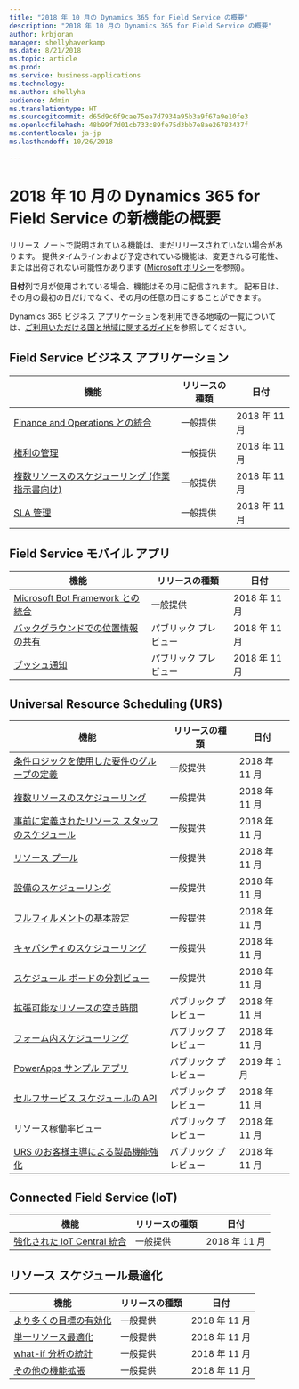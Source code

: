 ```yaml
---
title: "2018 年 10 月の Dynamics 365 for Field Service の概要"
description: "2018 年 10 月の Dynamics 365 for Field Service の概要"
author: krbjoran
manager: shellyhaverkamp
ms.date: 8/21/2018
ms.topic: article
ms.prod: 
ms.service: business-applications
ms.technology: 
ms.author: shellyha
audience: Admin
ms.translationtype: HT
ms.sourcegitcommit: d65d9c6f9cae75ea7d7934a95b3a9f67a9e10fe3
ms.openlocfilehash: 48b99f7d01cb733c89fe75d3bb7e8ae26783437f
ms.contentlocale: ja-jp
ms.lasthandoff: 10/26/2018

---
```

#  <a name="summary-of-whats-new-for-dynamics-365-for-field-service-october-18"></a>2018 年 10 月の Dynamics 365 for Field Service の新機能の概要 

リリース ノートで説明されている機能は、まだリリースされていない場合があります。 提供タイムラインおよび予定されている機能は、変更される可能性、または出荷されない可能性があります ([Microsoft ポリシー](https://go.microsoft.com/fwlink/p/?linkid=2007332)を参照)。

**日付**列で月が使用されている場合、機能はその月に配信されます。 配布日は、その月の最初の日だけでなく、その月の任意の日にすることができます。

Dynamics 365 ビジネス アプリケーションを利用できる地域の一覧については、[ご利用いただける国と地域に関するガイド](https://aka.ms/dynamics_365_international_availability_deck)を参照してください。

## <a name="field-service-business-application"></a>Field Service ビジネス アプリケーション

| 機能                      | リリースの種類         |  日付         |
|---------------------|----------------------|----------------------------|
| [Finance and Operations との統合](../field-service/dynamics365-finance-operations-integration.md) | 一般提供 |  2018 年 11 月 |
| [権利の管理](../field-service/entitlement-management.md)      | 一般提供 |  2018 年 11 月 |
| [複数リソースのスケジューリング (作業指示書向け)](../field-service/multi-resource-scheduling.md) | 一般提供 |  2018 年 11 月 |
| [SLA 管理](../field-service/sla-management.md)         | 一般提供 |2018 年 11 月 |

## <a name="field-service-mobile-app"></a>Field Service モバイル アプリ

| 機能          | リリースの種類   | 日付 |
|-----------------|----------------|----------------------------|
| [Microsoft Bot Framework との統合](../field-service/field-service-mobile/microsoft-bot-framework-integration.md) | 一般提供             | 2018 年 11 月          |
| [バックグラウンドでの位置情報の共有](../field-service/field-service-mobile/background-location-sharing.md) | パブリック プレビュー | 2018 年 11 月 |
| [プッシュ通知](../field-service/field-service-mobile/push-notifications.md) | パブリック プレビュー | 2018 年 11 月    |

## <a name="universal-resource-scheduling-urs"></a>Universal Resource Scheduling (URS)

| 機能     | リリースの種類         | 日付 |
|-----------|----------------------|------------------------|
| [条件ロジックを使用した要件のグループの定義](../field-service/universal-resource-scheduling-urs/Define-requirement-groups.md)    | 一般提供 | 2018 年 11 月        |
| [複数リソースのスケジューリング](../field-service/universal-resource-scheduling-urs/Multi-Resource-Scheduling.md) | 一般提供 | 2018 年 11 月        |
| [事前に定義されたリソース スタッフのスケジュール](../field-service/universal-resource-scheduling-urs/Crew-Scheduling.md) | 一般提供 | 2018 年 11 月        |
| [リソース プール](../field-service/universal-resource-scheduling-urs/Resource-Pools.md) | 一般提供 | 2018 年 11 月        |
| [設備のスケジューリング](../field-service/universal-resource-scheduling-urs/Facility-Scheduling.md) | 一般提供 | 2018 年 11 月        |
| [フルフィルメントの基本設定](../field-service/universal-resource-scheduling-urs/Fulfillment-Preferences.md) | 一般提供 | 2018 年 11 月  |
| [キャパシティのスケジューリング](../field-service/universal-resource-scheduling-urs/Capacity-Scheduling.md) | 一般提供 | 2018 年 11 月   |
| [スケジュール ボードの分割ビュー](../field-service/universal-resource-scheduling-urs/Schedule-Board-Split-View.md) | 一般提供 | 2018 年 11 月        |
| [拡張可能なリソースの空き時間](../field-service/universal-resource-scheduling-urs/extensibility-hook-resource-availability.md)      | パブリック プレビュー       | 2018 年 11 月        |
| [フォーム内スケジューリング](../field-service/universal-resource-scheduling-urs/in-form-scheduling.md)  | パブリック プレビュー  | 2018 年 11 月  |
| [PowerApps サンプル アプリ](../field-service/universal-resource-scheduling-urs/powerapps-sample-app.md) | パブリック プレビュー | 2019 年 1 月 |
| [セルフサービス スケジュールの API](../field-service/universal-resource-scheduling-urs//self-service-scheduling-apis.md) | パブリック プレビュー       | 2018 年 11 月        |
| リソース稼働率ビュー     | パブリック プレビュー       | 2018 年 11 月        |
| [URS のお客様主導による製品機能強化](../field-service/universal-resource-scheduling-urs/urs-customer-driven-product-enhancements.md) | パブリック プレビュー       | 2018 年 11 月        |

## <a name="connected-field-service-iot"></a>Connected Field Service (IoT)

| 機能       | リリースの種類   | 日付 |
|------------|----------------|------------------------------|
| [強化された IoT Central 統合](../field-service/connected-field-service/enhanced-iot-central-integration.md) | 一般提供  | 2018 年 11 月 |

## <a name="resource-scheduling-optimization"></a>リソース スケジュール最適化

| 機能  | リリースの種類         | 日付 |
|--------------|----------------------|------------------------|
| [より多くの目標の有効化](../field-service/resource-scheduling-optimization-rso/enable-more-objectives.md) | 一般提供 | 2018 年 11 月        |
| [単一リソース最適化](../field-service/resource-scheduling-optimization-rso/single-resource-optimization.md) | 一般提供 | 2018 年 11 月        |
| [what-if 分析の統計](../field-service/resource-scheduling-optimization-rso/what-if-analysis-statistic-ui.md) | 一般提供 | 2018 年 11 月        |
| [その他の機能拡張](../field-service/resource-scheduling-optimization-rso/rso-other-enhancements.md) | 一般提供 | 2018 年 11 月        |


